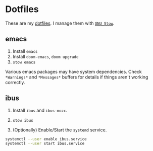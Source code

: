 # Dotfiles

These are my [dotfiles](https://wiki.archlinux.org/title/Dotfiles). I manage them with [`GNU Stow`](https://www.gnu.org/software/stow/manual/html_node/Introduction.html#Introduction).

## emacs

1. Install `emacs`
2. Install `doom-emacs`, `doom upgrade`
3. `stow emacs`

Various emacs packages may have system dependencies. Check `*Warnings*` and `*Messages*` buffers for details if things aren't working correctly.


## ibus

1. Install `ibus` and `ibus-mozc`.

2. `stow ibus`

3. (Optionally) Enable/Start the `systemd` service.

``` sh
systemctl --user enable ibus.service
systemctl --user start ibus.service
```
